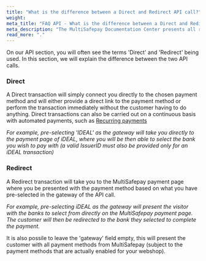 ```yaml
---
title: "What is the difference between a Direct and Redirect API call?"
weight:
meta_title: "FAQ API - What is the difference between a Direct and Redirect API call? - MultiSafepay Support"
meta_description: "The MultiSafepay Documentation Center presents all relevant information about our Plugins and API. You can also find support pages for Payment Methods, Tools and General Questions as well as the contact details of our Support and Integration Teams."
read_more: "."
---
```


On our API section, you will often see the terms 'Direct' and 'Redirect' being used. In this section, we will explain the difference between the two API calls.

### Direct

A Direct transaction will simply connect you directly to the chosen payment method and will either provide a direct link to the payment method or perform the transaction immediately without the customer having to do anything. Direct transactions can also be carried out on a continuous basis with automated payments, such as [Recurring payments](/tools/recurring-payments/)

_For example, pre-selecting 'IDEAL' as the gateway will take you directly to the payment page of iDEAL, where you will be then able to select the bank you wish to pay with (a valid IssuerID must also be provided only for an iDEAL transaction)_

### Redirect

A Redirect transaction will take you to the MultiSafepay payment page where you be presented with the payment method based on what you have pre-selected in the gateway of the API call. 

_For example, pre-selecting iDEAL as the gateway will present the visitor with the banks to select from directly on the MultiSafepay payment page. The customer will then be redirected to the bank they selected to complete the payment._

It is also possile to leave the 'gateway' field empty, this will present the customer with all payment methods from MultiSafepay (subject to the payment methods that are actually enabled for your webshop).
